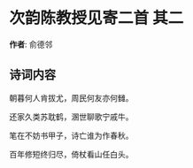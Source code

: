 # 次韵陈教授见寄二首  其二

**作者**: 俞德邻

## 诗词内容

朝暮何人肯拔尤，周民何友亦何雠。

还家久类苏耽鹤，溷世聊歌宁戚牛。

笔在不妨书甲子，诗亡谁为作春秋。

百年修短终归尽，倚杖看山任白头。

